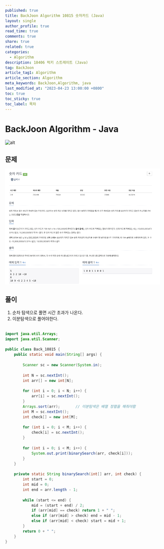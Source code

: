 ```yaml
---
published: true
title: BackJoon Algorithm 10815 숫자카드 (Java)
layout: single
author_profile: true
read_time: true
comments: true
share: true
related: true
categories:
  - Algorithm
description: 18406 럭키 스트레이트 (Java)
tag: BackJoon
article_tag1: Algorithm
article_section: Algorithm
meta_keywords: BackJoon,Algorithm, java
last_modified_at: "2023-04-23 13:00:00 +0800"
toc: true
toc_sticky: true
toc_label: 목차
---
```


# BackJoon Algorithm - Java

![alt](https://d2gd6pc034wcta.cloudfront.net/images/logo@2x.png)

## 문제

![alt](/assets/images/post/Algorithm/10815.png)

## 풀이

1. 순차 탐색으로 풀면 시간 초과가 나온다.
2. 이분탐색으로 풀어야한다.

```java

import java.util.Arrays;
import java.util.Scanner;

public class Back_10815 {
    public static void main(String[] args) {

        Scanner sc = new Scanner(System.in);

        int N = sc.nextInt();
        int arr[] = new int[N];

        for (int i = 0; i < N; i++) {
            arr[i] = sc.nextInt();
        }
        Arrays.sort(arr);       // 이분탐색은 배열 정렬을 해줘야함
        int M = sc.nextInt();
        int check[] = new int[M];

        for (int i = 0; i < M; i++) {
            check[i] = sc.nextInt();
        }

        for (int i = 0; i < M; i++) {
            System.out.print(binarySearch(arr, check[i]));
        }
    }

    private static String binarySearch(int[] arr, int check) {
        int start = 0;
        int mid = 0;
        int end = arr.length - 1;

        while (start <= end) {
            mid = (start + end) / 2;
            if (arr[mid] == check) return 1 + " ";
            else if (arr[mid] > check) end = mid - 1;
            else if (arr[mid] < check) start = mid + 1;
        }
        return 0 + " ";
    }
}


```
